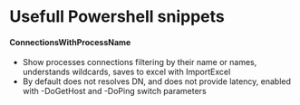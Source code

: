 # Usefull Powershell snippets
#### ConnectionsWithProcessName
- Show processes connections filtering by their name or names,
    understands wildcards, saves to excel with ImportExcel
- By default does not resolves DN, and does not provide latency, enabled with
    -DoGetHost and -DoPing switch parameters

